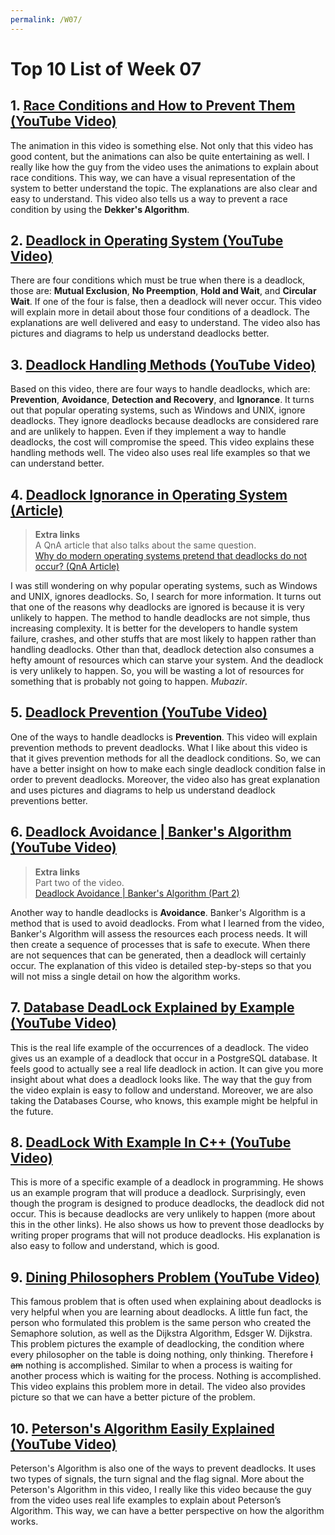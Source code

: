 ```yaml
---
permalink: /W07/
---
```


# Top 10 List of Week 07

## 1. [Race Conditions and How to Prevent Them (YouTube Video)](https://www.youtube.com/watch?v=MqnpIwN7dz0)
The animation in this video is something else. Not only that this video has good content, but the animations can also be quite entertaining as well. I really like how the guy from the video uses the animations to explain about race conditions. This way, we can have a visual representation of the system to better understand the topic. The explanations are also clear and easy to understand. This video also tells us a way to prevent a race condition by using the **Dekker's Algorithm**.

## 2. [Deadlock in Operating System (YouTube Video)](https://www.youtube.com/watch?v=MYgmmJJfdBg)
There are four conditions which must be true when there is a deadlock, those are: **Mutual Exclusion**, **No Preemption**, **Hold and Wait**, and **Circular Wait**. If one of the four is false, then a deadlock will never occur. This video will explain more in detail about those four conditions of a deadlock. The explanations are well delivered and easy to understand. The video also has pictures and diagrams to help us understand deadlocks better.

## 3. [Deadlock Handling Methods (YouTube Video)](https://www.youtube.com/watch?v=OnyOoF_L7zw)
Based on this video, there are four ways to handle deadlocks, which are: **Prevention**, **Avoidance**, **Detection and Recovery**, and **Ignorance**. It turns out that popular operating systems, such as Windows and UNIX, ignore deadlocks. They ignore deadlocks because deadlocks are considered rare and are unlikely to happen. Even if they implement a way to handle deadlocks, the cost will compromise the speed. This video explains these handling methods well. The video also uses real life examples so that we can understand better.

## 4. [Deadlock Ignorance in Operating System (Article)](https://www.geeksforgeeks.org/deadlock-ignorance-in-operating-system/)
> **Extra links**\
> A QnA article that also talks about the same question.\
> [Why do modern operating systems pretend that deadlocks do not occur? (QnA Article)](https://www.quora.com/Why-do-modern-operating-systems-pretend-that-deadlocks-do-not-occur)

I was still wondering on why popular operating systems, such as Windows and UNIX, ignores deadlocks. So, I search for more information. It turns out that one of the reasons why deadlocks are ignored is because it is very unlikely to happen. The method to handle deadlocks are not simple, thus increasing complexity. It is better for the developers to handle system failure, crashes, and other stuffs that are most likely to happen rather than handling deadlocks. Other than that, deadlock detection also consumes a hefty amount of resources which can starve your system. And the deadlock is very unlikely to happen. So, you will be wasting a lot of resources for something that is probably not going to happen. *Mubazir*.

## 5. [Deadlock Prevention (YouTube Video)](https://www.youtube.com/watch?v=xZdDAWpgxCg)
One of the ways to handle deadlocks is **Prevention**. This video will explain prevention methods to prevent deadlocks. What I like about this video is that it gives prevention methods for all the deadlock conditions. So, we can have a better insight on how to make each single deadlock condition false in order to prevent deadlocks. Moreover, the video also has great explanation and uses pictures and diagrams to help us understand deadlock preventions better.

## 6. [Deadlock Avoidance | Banker's Algorithm (YouTube Video)](https://www.youtube.com/watch?v=BAvtF6MCdgo)
> **Extra links**\
> Part two of the video.\
> [Deadlock Avoidance | Banker's Algorithm (Part 2)](https://www.youtube.com/watch?v=ekmFulGNMpo)

Another way to handle deadlocks is **Avoidance**. Banker's Algorithm is a method that is used to avoid deadlocks. From what I learned from the video, Banker's Algorithm will assess the resources each process needs. It will then create a sequence of processes that is safe to execute. When there are not sequences that can be generated, then a deadlock will certainly occur. The explanation of this video is detailed step-by-steps so that you will not miss a single detail on how the algorithm works.

## 7. [Database DeadLock Explained by Example (YouTube Video)](https://www.youtube.com/watch?v=QzvVQ8vRDuM)
This is the real life example of the occurrences of a deadlock. The video gives us an example of a deadlock that occur in a PostgreSQL database. It feels good to actually see a real life deadlock in action. It can give you more insight about what does a deadlock looks like. The way that the guy from the video explain is easy to follow and understand. Moreover, we are also taking the Databases Course, who knows, this example might be helpful in the future.

## 8. [DeadLock With Example In C++ (YouTube Video)](https://www.youtube.com/watch?v=VG2Va80XZdo)
This is more of a specific example of a deadlock in programming. He shows us an example program that will produce a deadlock. Surprisingly, even though the program is designed to produce deadlocks, the deadlock did not occur. This is because deadlocks are very unlikely to happen (more about this in the other links). He also shows us how to prevent those deadlocks by writing proper programs that will not produce deadlocks. His explanation is also easy to follow and understand, which is good.

## 9. [Dining Philosophers Problem (YouTube Video)](https://www.youtube.com/watch?v=NbwbQQB7xNQ)
This famous problem that is often used when explaining about deadlocks is very helpful when you are learning about deadlocks. A little fun fact, the person who formulated this problem is the same person who created the Semaphore solution, as well as the Dijkstra Algorithm, Edsger W. Dijkstra. This problem pictures the example of deadlocking, the condition where every philosopher on the table is doing nothing, only thinking. Therefore ~~I am~~ nothing is accomplished. Similar to when a process is waiting for another process which is waiting for the process. Nothing is accomplished. This video explains this problem more in detail. The video also provides picture so that we can have a better picture of the problem.

## 10. [Peterson's Algorithm Easily Explained (YouTube Video)](https://www.youtube.com/watch?v=r3Ma_4_vF2s)
Peterson's Algorithm is also one of the ways to prevent deadlocks. It uses two types of signals, the turn signal and the flag signal. More about the Peterson's Algorithm in this video, I really like this video because the guy from the video uses real life examples to explain about Peterson’s Algorithm. This way, we can have a better perspective on how the algorithm works.
